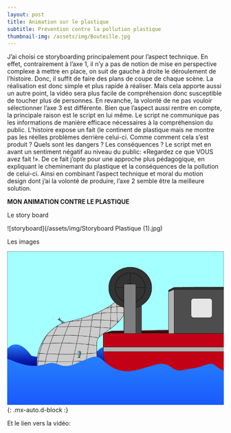 ```yaml
---
layout: post
title: Animation sur le plastique
subtitle: Prévention contre la pollution plastique
thumbnail-img: /assets/img/Bouteille.jpg
---
```


J’ai choisi ce storyboarding principalement pour l’aspect technique. En effet, contrairement à l’axe 1, il n’y a pas de notion 
de mise en perspective complexe à mettre en place, on suit de 
gauche à droite le déroulement de l’histoire. Donc, il suffit de faire 
des plans de coupe de chaque scène. 
La réalisation est donc simple et plus rapide à réaliser. Mais cela 
apporte aussi un autre point, la vidéo sera plus facile de compréhension donc susceptible de toucher plus de personnes.
En revanche, la volonté de ne pas vouloir sélectionner l’axe 3 est 
différente. Bien que l’aspect aussi rentre en compte, la principale 
raison est le script en lui même.
Le script ne communique pas les informations de manière efficace nécessaires à la compréhension du public. L’histoire expose 
un fait (le continent de plastique mais ne montre pas les réelles 
problèmes derrière celui-ci. Comme comment cela s’est produit ? 
Quels sont les dangers ? Les conséquences ?
Le script met en avant un sentiment négatif au niveau du public: 
«Regardez ce que VOUS avez fait !».
De ce fait j’opte pour une approche plus pédagogique, en expliquant le cheminemant du plastique et la conséquences de la 
pollution de celui-ci.
Ainsi en combinant l’aspect technique et moral du motion design 
dont j’ai la volonté de produire, l’axe 2 semble être la meilleure 
solution.

**MON ANIMATION CONTRE LE PLASTIQUE**

Le story board

![storyboard](/assets/img/Storyboard Plastique (1).jpg)

Les images

![image](/assets/img/Bateau.jpg){: .mx-auto.d-block :}

Et le lien vers la vidéo:





